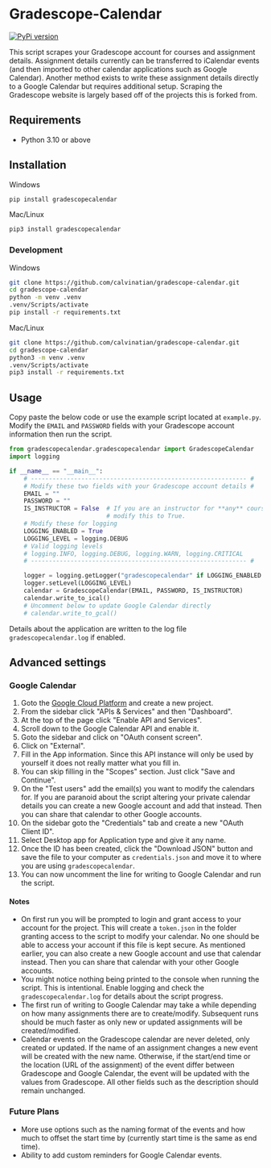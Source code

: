 # Gradescope-Calendar

[![PyPi version](https://badgen.net/pypi/v/gradescopecalendar/)](https://pypi.org/project/gradescopecalendar/)

This script scrapes your Gradescope account for courses and assignment details. Assignment details currently can be transferred to iCalendar events (and then imported to other calendar applications such as Google Calendar). Another method exists to write these assignment details directly to a Google Calendar but requires additional setup. Scraping the Gradescope website is largely based off of the projects this is forked from.

## Requirements

* Python 3.10 or above

## Installation

Windows

```bash
pip install gradescopecalendar
```

Mac/Linux

```bash
pip3 install gradescopecalendar
```

### Development

Windows

```bash
git clone https://github.com/calvinatian/gradescope-calendar.git
cd gradescope-calendar
python -m venv .venv
.venv/Scripts/activate
pip install -r requirements.txt
```

Mac/Linux

```bash
git clone https://github.com/calvinatian/gradescope-calendar.git
cd gradescope-calendar
python3 -m venv .venv
.venv/Scripts/activate
pip3 install -r requirements.txt
```

## Usage

Copy paste the below code or use the example script located at `example.py`. Modify the `EMAIL` and `PASSWORD` fields with your Gradescope account information then run the script.

```py
from gradescopecalendar.gradescopecalendar import GradescopeCalendar
import logging

if __name__ == "__main__":
    # ------------------------------------------------------------ #
    # Modify these two fields with your Gradescope account details #
    EMAIL = ""
    PASSWORD = ""
    IS_INSTRUCTOR = False  # If you are an instructor for **any** course,
                           # modify this to True.
    # Modify these for logging
    LOGGING_ENABLED = True
    LOGGING_LEVEL = logging.DEBUG
    # Valid logging levels
    # logging.INFO, logging.DEBUG, logging.WARN, logging.CRITICAL
    # ------------------------------------------------------------ #

    logger = logging.getLogger("gradescopecalendar" if LOGGING_ENABLED else None)
    logger.setLevel(LOGGING_LEVEL)
    calendar = GradescopeCalendar(EMAIL, PASSWORD, IS_INSTRUCTOR)
    calendar.write_to_ical()
    # Uncomment below to update Google Calendar directly
    # calendar.write_to_gcal()
```

Details about the application are written to the log file `gradescopecalendar.log` if enabled.

## Advanced settings

### Google Calendar

1. Goto the [Google Cloud Platform](https://console.cloud.google.com) and create a new project.
2. From the sidebar click "APIs & Services" and then "Dashboard".
3. At the top of the page click "Enable API and Services".
4. Scroll down to the Google Calendar API and enable it.
5. Goto the sidebar and click on "OAuth consent screen".
6. Click on "External".
7. Fill in the App information. Since this API instance will only be used by yourself it does not really matter what you fill in.
8. You can skip filling in the "Scopes" section. Just click "Save and Continue".
9. On the "Test users" add the email(s) you want to modify the calendars for. If you are paranoid about the script altering your private calendar details you can create a new Google account and add that instead. Then you can share that calendar to other Google accounts.
10. On the sidebar goto the "Credentials" tab and create a new "OAuth Client ID".
11. Select Desktop app for Application type and give it any name.
12. Once the ID has been created, click the "Download JSON" button and save the file to your computer as `credentials.json` and move it to where you are using `gradescopecalendar`.
13. You can now uncomment the line for writing to Google Calendar and run the script.

#### Notes

* On first run you will be prompted to login and grant access to your account for the project. This will create a `token.json` in the folder granting access to the script to modify your calendar. No one should be able to access your account if this file is kept secure. As mentioned earlier, you can also create a new Google account and use that calendar instead. Then you can share that calendar with your other Google accounts.
* You might notice nothing being printed to the console when running the script. This is intentional. Enable logging and check the `gradescopecalendar.log` for details about the script progress.
* The first run of writing to Google Calendar may take a while depending on how many assignments there are to create/modify. Subsequent runs should be much faster as only new or updated assignments will be created/modified.
* Calendar events on the Gradescope calendar are never deleted, only created or updated. If the name of an assignment changes a new event will be created with the new name. Otherwise, if the start/end time or the location (URL of the assignment) of the event differ between Gradescope and Google Calendar, the event will be updated with the values from Gradescope. All other fields such as the description should remain unchanged.

### Future Plans

* More use options such as the naming format of the events and how much to offset the start time by (currently start time is the same as end time).
* Ability to add custom reminders for Google Calendar events.
